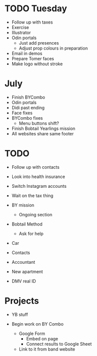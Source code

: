 # TODO Tuesday
* Follow up with taxes
* Exercise
* Illustrator
* Odin portals
    * Just add presences
    * Adjust prop colours in preparation
* Email in demos
* Prepare Tomer faces
* Make logo without stroke

# July
* Finish BYCombo
* Odin portals
* Didi past ending
* Face fixes
* BYCombo fixes
    * Menu buttons shift?
* Finish Bobtail Yearlings mission
* All websites share same footer

# TODO
* Follow up with contacts
* Look into health insurance
* Switch Instagram accounts
* Wait on the tax thing
* BY mission
    * Ongoing section
* Bobtail Method
    * Ask for help

* Car
* Contacts
* Accountant
* New apartment
* DMV real ID

# Projects
* YB stuff

* Begin work on BY Combo
    * Google Form
        * Embed on page
        * Connect results to Google Sheet
    * Link to it from band website